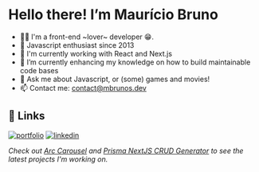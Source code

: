 # Hello there! I’m Maurício Bruno

- 👩‍💻 I'm a front-end ~lover~ developer 😁.
- 👀 Javascript enthusiast since 2013
- 🔭 I'm currently working with React and Next.js
- 🌱 I’m currently enhancing my knowledge on how to build maintainable code bases
- 💬 Ask me about Javascript, or (some) games and movies!
- 📫 Contact me: contact@mbrunos.dev


## 🔗 Links
[![portfolio](https://img.shields.io/badge/my_portfolio-000?style=for-the-badge&logo=ko-fi&logoColor=white)](https://mbrunos.dev/)
[![linkedin](https://img.shields.io/badge/linkedin-0A66C2?style=for-the-badge&logo=linkedin&logoColor=white)](https://www.linkedin.com/in/mbrunos/)

*Check out [Arc Carousel](https://github.com/MBrunoS/arc-carousel) and [Prisma NextJS CRUD Generator](https://github.com/MBrunoS/prisma-next-crud-generator) to see the latest projects I'm working on.*
